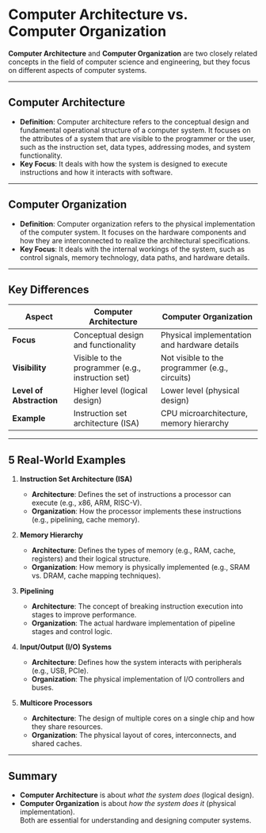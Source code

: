 # Computer Architecture vs. Computer Organization

**Computer Architecture** and **Computer Organization** are two closely related concepts in the field of computer science and engineering, but they focus on different aspects of computer systems.

---

## **Computer Architecture**
- **Definition**: Computer architecture refers to the conceptual design and fundamental operational structure of a computer system. It focuses on the attributes of a system that are visible to the programmer or the user, such as the instruction set, data types, addressing modes, and system functionality.
- **Key Focus**: It deals with how the system is designed to execute instructions and how it interacts with software.

---

## **Computer Organization**
- **Definition**: Computer organization refers to the physical implementation of the computer system. It focuses on the hardware components and how they are interconnected to realize the architectural specifications.
- **Key Focus**: It deals with the internal workings of the system, such as control signals, memory technology, data paths, and hardware details.

---

## **Key Differences**

| **Aspect**               | **Computer Architecture**                          | **Computer Organization**                     |
|--------------------------|---------------------------------------------------|-----------------------------------------------|
| **Focus**                | Conceptual design and functionality               | Physical implementation and hardware details |
| **Visibility**           | Visible to the programmer (e.g., instruction set) | Not visible to the programmer (e.g., circuits)|
| **Level of Abstraction** | Higher level (logical design)                     | Lower level (physical design)                 |
| **Example**              | Instruction set architecture (ISA)                | CPU microarchitecture, memory hierarchy       |

---

## **5 Real-World Examples**

1. **Instruction Set Architecture (ISA)**  
   - **Architecture**: Defines the set of instructions a processor can execute (e.g., x86, ARM, RISC-V).  
   - **Organization**: How the processor implements these instructions (e.g., pipelining, cache memory).

2. **Memory Hierarchy**  
   - **Architecture**: Defines the types of memory (e.g., RAM, cache, registers) and their logical structure.  
   - **Organization**: How memory is physically implemented (e.g., SRAM vs. DRAM, cache mapping techniques).

3. **Pipelining**  
   - **Architecture**: The concept of breaking instruction execution into stages to improve performance.  
   - **Organization**: The actual hardware implementation of pipeline stages and control logic.

4. **Input/Output (I/O) Systems**  
   - **Architecture**: Defines how the system interacts with peripherals (e.g., USB, PCIe).  
   - **Organization**: The physical implementation of I/O controllers and buses.

5. **Multicore Processors**  
   - **Architecture**: The design of multiple cores on a single chip and how they share resources.  
   - **Organization**: The physical layout of cores, interconnects, and shared caches.

---

## **Summary**
- **Computer Architecture** is about *what the system does* (logical design).  
- **Computer Organization** is about *how the system does it* (physical implementation).  
Both are essential for understanding and designing computer systems.